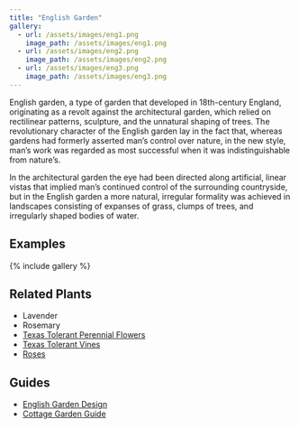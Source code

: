 ```yaml
---
title: "English Garden"
gallery:
  - url: /assets/images/eng1.png
    image_path: /assets/images/eng1.png
  - url: /assets/images/eng2.png
    image_path: /assets/images/eng2.png
  - url: /assets/images/eng3.png
    image_path: /assets/images/eng3.png
---
```


English garden, a type of garden that developed in 18th-century England, originating as a revolt against the architectural garden, which relied on rectilinear patterns, sculpture, and the unnatural shaping of trees. The revolutionary character of the English garden lay in the fact that, whereas gardens had formerly asserted man’s control over nature, in the new style, man’s work was regarded as most successful when it was indistinguishable from nature’s.

In the architectural garden the eye had been directed along artificial, linear vistas that implied man’s continued control of the surrounding countryside, but in the English garden a more natural, irregular formality was achieved in landscapes consisting of expanses of grass, clumps of trees, and irregularly shaped bodies of water.

## Examples
{% include gallery %}

## Related Plants
- Lavender
- Rosemary
- [Texas Tolerant Perennial Flowers](https://bexar-tx.tamu.edu/earth-kind-horticulture/best-plants-for-bexar-county-south-texas/perennial-plants-for-south-texas-landscapes/)
- [Texas Tolerant Vines](https://aggie-horticulture.tamu.edu/extension/xeriscape/table2.html)
- [Roses](https://tngaustin.com/wp-content/uploads/Roses.pdf)

## Guides
- [English Garden Design](https://www.countryliving.com/gardening/garden-ideas/advice/g1665/english-garden-design/)
- [Cottage Garden Guide](https://www.sunset.com/garden/landscaping-design/cottage-garden-guide)

